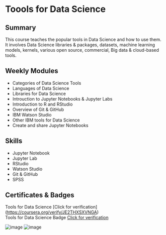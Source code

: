 # Toools for Data Science

## Summary

This course teaches the popular tools in Data Science and how to use them. It involves Data Science libraries & packages, datasets, machine learning models, kernels, various open source, commercial, Big data & cloud-based tools.  

## Weekly Modules

* Categories of Data Science Tools
* Languages of Data Science
* Libraries for Data Science
* Introuction to Jupyter Notebooks & Jupyter Labs
* Introduction to R and RStudio
* Overview of Git & GitHub
* IBM Watson Studio
* Other IBM tools for Data Science 
* Create and share Jupyter Notebooks

## Skills

* Jupyter Notebook
* Jupyter Lab
* RStudio
* Watson Studio
* Git & GitHub
* SPSS

## Certificates & Badges

Tools for Data Science [Click for verification] (https://coursera.org/verify/JE2THXSXVNGA)<br>
Tools for Data Science Badge [Click for verification](https://www.credly.com/badges/0d4c4c11-47ae-46b7-8fe4-40d1b22f90f5/public_url)

![image](https://github.com/user-attachments/assets/a262735b-52f8-4c97-bdc1-da94d1b661da)
![image](https://github.com/user-attachments/assets/23fc8ab1-8140-4015-ba42-18f4292b9aaa)

